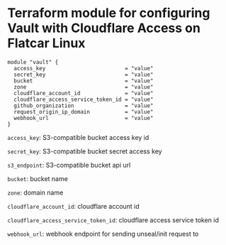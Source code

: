 # Terraform module for configuring Vault with Cloudflare Access on Flatcar Linux

```hcl
module "vault" {
  access_key                         = "value"
  secret_key                         = "value"
  bucket                             = "value"
  zone                               = "value"
  cloudflare_account_id              = "value"
  cloudflare_access_service_token_id = "value"
  github_organization                = "value"
  request_origin_ip_domain           = "value"
  webhook_url                        = "value"
}
```

`access_key`: S3-compatible bucket access key id

`secret_key`: S3-compatible bucket secret access key

`s3_endpoint`: S3-compatible bucket api url

`bucket`: bucket name

`zone`: domain name

`cloudflare_account_id`: cloudflare account id

`cloudflare_access_service_token_id`: cloudflare access service token id

`webhook_url`: webhook endpoint for sending unseal/init request to
